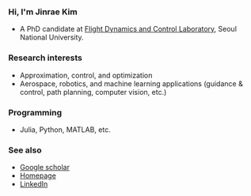 ### Hi, I'm Jinrae Kim
- A PhD candidate at [Flight Dynamics and Control Laboratory](http://fdcl.snu.ac.kr/wordpress/), Seoul National University.

### Research interests
- Approximation, control, and optimization
- Aerospace, robotics, and machine learning applications (guidance & control, path planning, computer vision, etc.)

### Programming
- Julia, Python, MATLAB, etc.

### See also
- [Google scholar](https://scholar.google.com/citations?user=K7wrYmoAAAAJ&hl=ko)
- [Homepage](https://www.notion.so/jinrae/Jinrae-Kim-00e9f9ff9fec4d329a18642f9c31e3e0)
- [LinkedIn](https://www.linkedin.com/in/jinrae-kim-1b1900195/)
